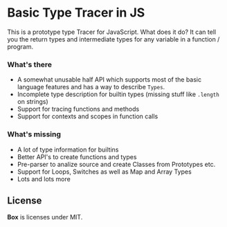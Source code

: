 # Basic Type Tracer in JS

This is a prototype type Tracer for JavaScript. What does it do? It can tell you the return types and intermediate types for any variable in a function / program.


### What's there

- A somewhat unusable half API which supports most of the basic language features and has a way to describe `Types`.
- Incomplete type description for builtin types (missing stuff like `.length` on strings)
- Support for tracing functions and methods
- Support for contexts and scopes in function calls

### What's missing

- A lot of type information for builtins
- Better API's to create functions and types
- Pre-parser to analize source and create Classes from Prototypes etc.
- Support for Loops, Switches as well as Map and Array Types
- Lots and lots more


## License

**Box** is licenses under MIT.

